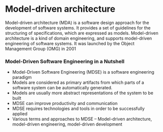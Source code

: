 # Model-driven architecture
Model-driven architecture (MDA) is a software design approach for the development of software systems. It provides a set of guidelines for the structuring of specifications, which are expressed as models. Model-driven architecture is a kind of domain engineering, and supports model-driven engineering of software systems. It was launched by the Object Management Group (OMG) in 2001

### Model-Driven Software Engineering in a Nutshell
- Model-Driven Software Engineering (MDSE) is a software engineering
  paradigm 
- Models are considered as primary artifacts from which parts of a software
  system can be automatically generated.
- Models are usually more abstract representations of the system to be built
- MDSE can improve productivity and communication 
- MDSE requires technologies and tools in order to be successfully applied
- Various terms and approaches to MDSE – Model-driven architecture, model-driven engineering, model-driven
  development 